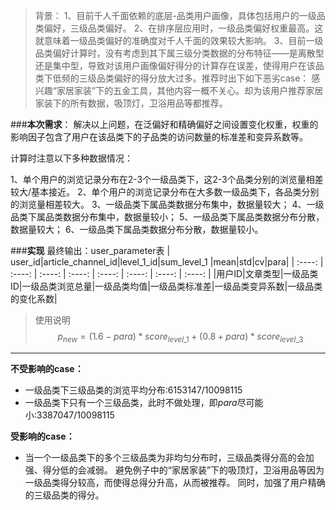 

>背景：
>  1、目前千人千面依赖的底层-品类用户画像，具体包括用户的一级品类偏好，三级品类偏好。
>  2、在排序层应用时，一级品类偏好权重最高。这就意味着一级品类偏好的准确度对千人千面的效果较大影响。
>  3、目前一级品类偏好计算时，没有考虑到其下属三级分类数据的分布特征——是离散型还是集中型，导致对该用户画像偏好得分的计算存在误差，使得用户在该品类下低频的三级品类偏好的得分放大过多。推荐时出下如下恶劣case：
>  感兴趣“家居家装”下的五金工具，其他内容一概不关心。却为该用户推荐家居家装下的所有数据，吸顶灯，卫浴用品等都推荐。

###**本次需求**：
解决以上问题，在泛偏好和精确偏好之间设置变化权重，权重的影响因子包含了用户在该品类下的子品类的访问数量的标准差和变异系数等。

计算时注意以下多种数据情况：

1、单个用户的浏览记录分布在2-3个一级品类下，这2-3个品类分别的浏览量相差较大/基本接近。
2、单个用户的浏览记录分布在大多数一级品类下，各品类分别的浏览量相差较大。
3、一级品类下属品类数据分布集中，数据量较大；
4、一级品类下属品类数据分布集中，数据量较小；
5、一级品类下属品类数据分布分散，数据量较大；
6、一级品类下属品类数据分布分散，数据量较小。


###**实现**
最终输出：user_parameter表
| user_id|article_channel_id|level_1_id|sum_level_1 |mean|std|cv|para|
| :----: | :----: | :----: | :----: | :----: | :----: | :----: | :----: |
|用户ID|文章类型|一级品类ID|一级品类浏览总量|一级品类均值|一级品类标准差|一级品类变异系数|一级品类的变化系数|

>使用说明
> $$p_{new} = (1.6-para)*score_{level\_1}+(0.8+para)*score_{level\_3} $$

----

**不受影响的case：**  
- 一级品类下三级品类的浏览平均分布:6153147/10098115
- 一级品类下只有一个三级品类，此时不做处理，即$para$尽可能小:3387047/10098115

**受影响的case：**
- 当一个一级品类下的多个三级品类为非均匀分布时，三级品类得分高的会加强、得分低的会减弱。
避免例子中的“家居家装”下的吸顶灯，卫浴用品等因为一级品类得分较高，而使得总得分升高，从而被推荐。
同时，加强了用户精确的三级品类的得分。
